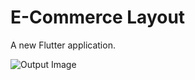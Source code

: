 # E-Commerce Layout 

A new Flutter application.
 
![Output Image](https://github.com/Shubham-Narkhede/e_commerce_layout_sy/blob/master/assets/output_image.png)
